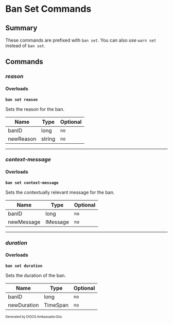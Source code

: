 ﻿Ban Set Commands
================
## Summary
These commands are prefixed with `ban set`. You can also use `warn set` instead of `ban set`.

## Commands
### *reason*
#### Overloads
**`ban set reason`**

Sets the reason for the ban.

| Name | Type | Optional |
| --- | --- | --- |
| banID | long | `no` |
| newReason | string | `no` |

---

### *context-message*
#### Overloads
**`ban set context-message`**

Sets the contextually relevant message for the ban.

| Name | Type | Optional |
| --- | --- | --- |
| banID | long | `no` |
| newMessage | IMessage | `no` |

---

### *duration*
#### Overloads
**`ban set duration`**

Sets the duration of the ban.

| Name | Type | Optional |
| --- | --- | --- |
| banID | long | `no` |
| newDuration | TimeSpan | `no` |

<sub><sup>Generated by DIGOS.Ambassador.Doc</sup></sub>